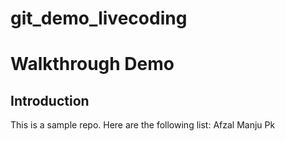 # git_demo_livecoding
# Walkthrough Demo
## Introduction 
This is a sample repo. 
Here are the following  list:
Afzal 
Manju
Pk
